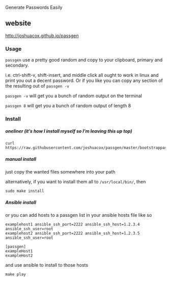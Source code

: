 Generate Passwords Easily 

## website 

http://joshuacox.github.io/passgen

### Usage


`passgen` use a pretty good random and copy to your clipboard, primary and
secondary.

i.e. ctrl-shift-v, shift-insert, and middle click all ought to
work in linux and print you out a decent password.  Or if you like you
can copy any section of the resulting out of `passgen -v`

`passgen -v`  will get you a bunch of random output on the terminal

`passgen 8`  will get you a bunch of random output of length 8

### Install

##### oneliner (it’s how I install myself so I’m leaving this up top)

```
curl https://raw.githubusercontent.com/joshuacox/passgen/master/bootstrappassgen.sh|sh
```

##### manual install

just copy the wanted files somewhere into your path

alternatively, if you want to install them all to `/usr/local/bin/`, then

```
sudo make install
```

##### Ansible install

or you can add hosts to a passgen list in your ansible hosts file like so

```
examplehost1 ansible_ssh_port=2222 ansible_ssh_host=1.2.3.4 ansible_ssh_user=root
examplehost2 ansible_ssh_port=2222 ansible_ssh_host=1.2.3.5 ansible_ssh_user=root

[passgen]
exampleHost1
exampleHost2
```
and use ansible to install to those hosts

```
make play
```

